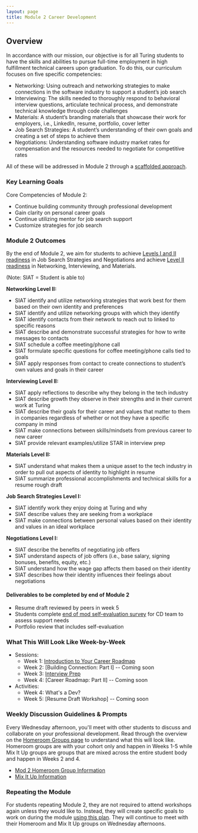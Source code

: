 ```yaml
---
layout: page
title: Module 2 Career Development
---
```


## Overview
In accordance with our mission, our objective is for all Turing students to have the skills and abilities to pursue full-time employment in high fulfillment technical careers upon graduation. To do this, our curriculum focuses on five specific competencies:

* Networking: Using outreach and networking strategies to make connections in the software industry to support a student’s job search
* Interviewing: The skills needed to thoroughly respond to behavioral interview questions, articulate technical process, and demonstrate technical knowledge through code challenges
* Materials: A student’s branding materials that showcase their work for employers, i.e., LinkedIn, resume, portfolio, cover letter
* Job Search Strategies: A student’s understanding of their own goals and creating a set of steps to achieve them
* Negotiations: Understanding software industry market rates for compensation and the resources needed to negotiate for competitive rates

All of these will be addressed in Module 2 through a [scaffolded approach](https://www.edglossary.org/scaffolding/#:~:text=In%20education%2C%20scaffolding%20refers%20to,independence%20in%20the%20learning%20process.). 

### Key Learning Goals
Core Competencies of Module 2:
* Continue building community through professional development
* Gain clarity on personal career goals
* Continue utilizing mentor for job search support
* Customize strategies for job search

### Module 2 Outcomes
By the end of Module 2, we aim for students to achieve [Levels I and II readiness](/standards_and_rubric/index) in Job Search Strategies and Negotiations and achieve [Level II readiness](/standards_and_rubric/index) in Networking, Interviewing, and Materials.

(Note: SIAT = Student is able to)

**Networking Level II:**
* SIAT identify and utilize networking strategies that work best for them based on their own identity and preferences
* SIAT identify and utilize networking groups with which they identify 
* SIAT identify contacts from their network to reach out to linked to specific reasons
* SIAT describe and demonstrate successful strategies for how to write messages to contacts
* SIAT schedule a coffee meeting/phone call
* SIAT formulate specific questions for coffee meeting/phone calls tied to goals 
* SIAT apply responses from contact to create connections to student’s own values and goals in their career

**Interviewing Level II:**
* SIAT apply reflections to describe why they belong in the tech industry
* SIAT describe growth they observe in their strengths and in their current work at Turing
* SIAT describe their goals for their career and values that matter to them in companies regardless of whether or not they have a specific company in mind
* SIAT make connections between skills/mindsets from previous career to new career
* SIAT provide relevant examples/utilize STAR in interview prep

**Materials Level II:**
* SIAT understand what makes them a unique asset to the tech industry in order to pull out aspects of identity to highlight in resume
* SIAT summarize professional accomplishments and technical skills for a resume rough draft

**Job Search Strategies Level I:**
* SIAT identify work they enjoy doing at Turing and why
* SIAT describe values they are seeking from a workplace
* SIAT make connections between personal values based on their identity and values in an ideal workplace

**Negotiations Level I:**
* SIAT describe the benefits of negotiating job offers
* SIAT understand aspects of job offers (i.e., base salary, signing bonuses, benefits, equity, etc.)
* SIAT understand how the wage gap affects them based on their identity
* SIAT describes how their identity influences their feelings about negotiations

#### Deliverables to be completed by end of Module 2
* Resume draft reviewed by peers in week 5
* Students complete [end of mod self-evaluation survey](https://airtable.com/shr5n5ffg90BeMrEh) for CD team to assess support needs
* Portfolio review that includes self-evaluation

### What This Will Look Like Week-by-Week

* Sessions:
    * Week 1: [Introduction to Your Career Roadmap](/module_two/week_1_career_roadmap)
    * Week 2: [Building Connection: Part I] -- Coming soon
    * Week 3: [Interview Prep](/module_two/week_3_interview_prep)
    * Week 4: [Career Roadmap: Part II] -- Coming soon
* Activities:
    * Week 4: What's a Dev?
    * Week 5: [Resume Draft Workshop] -- Coming soon

### Weekly Discussion Guidelines & Prompts
Every Wednesday afternoon, you'll meet with other students to discuss and collaborate on your professional development. Read through the overview on the [Homeroom Groups page](/student_discussion_groups/index) to understand what this will look like. Homeroom groups are with your cohort only and happen in Weeks 1-5 while Mix It Up groups are groups that are mixed across the entire student body and happen in Weeks 2 and 4.

* [Mod 2 Homeroom Group Information](/student_discussion_groups/mod2_homeroom_discussion_prompts)
* [Mix It Up Information](/mixed_groups)

### Repeating the Module
For students repeating Module 2, they are not required to attend workshops again unless they would like to. Instead, they will create specific goals to work on during the module [using this plan](/module_two/m2_PD_repeat_plan). They will continue to meet with their Homeroom and Mix It Up groups on Wednesday afternoons. 


